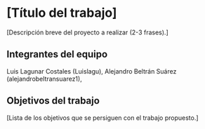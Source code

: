 # [Título del trabajo]

[Descripción breve del proyecto a realizar (2-3 frases).]

## Integrantes del equipo

Luis Lagunar Costales (Luislagu), Alejandro Beltrán Suárez (alejandrobeltransuarez1), 

## Objetivos del trabajo

[Lista de los objetivos que se persiguen con el trabajo propuesto.]

